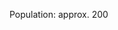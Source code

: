 <!-- TITLE: Sudbury -->
<!-- SUBTITLE: Dwarven soap mining town on the edge of the forest. Because of course it is. -->

Population: approx. 200
